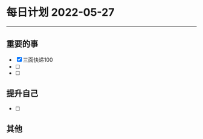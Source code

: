 #  每日计划 2022-05-27
---
## 重要的事
- [x]  三面快递100
- [ ]  
- [ ]  



## 提升自己
- [ ]  
  



## 其他









